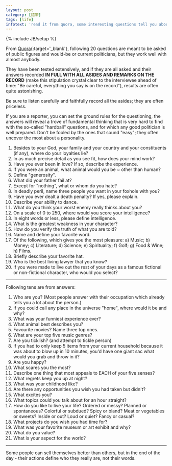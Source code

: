 ```yaml
---
layout: post
category: [隨筆]
tags: [life]
infotext: 'read it from quora, some interesting questions tell you about a person, a pity to have no ground for some real experiment takes place.'
---
```

{% include JB/setup %}

From [Quora](https://www.quora.com/What-10-questions-can-tell-you-the-most-about-a-person){:target='_blank'}, 
following 20 questions are meant to be asked of public figures and would-be or current politicians, 
but they work well with almost anybody.

They have been tested extensively, and if they are all asked and their answers recorded **IN FULL WITH 
ALL ASIDES AND REMARKS ON THE RECORD** (make this stipulation crystal clear to the interviewee ahead 
of time: "Be careful, everything you say is on the record"), results are often quite astonishing.

Be sure to listen carefully and faithfully record all the asides; they are often priceless.

If you are a reporter, you can set the ground rules for the questioning, the answers will reveal a 
trove of fundamental thinking that is very hard to find with the so-called "hardball" questions, and 
for which any good politician is well prepared. Don't be fooled by the ones that sound "easy"; they 
often uncover the most about a personality.

1.  Besides to your God, your family and your country and your constituents (if any), where do your 
loyalties lie?
2.  In as much precise detail as you see fit, how does your mind work?
3.  Have you ever been in love? If so, describe the experience.
4.  If you were an animal, what animal would you be ~ other than human?
5.  Define "generosity".
6.  What did your father fail at?
7.  Except for "nothing", what or whom do you hate?
8.  In deadly peril, name three people you want in your foxhole with you?
9.  Have you ever dealt a death penalty? If yes, please explain.
10.  Describe your ability to dance.
11.  What do you think your worst enemy really thinks about you?
12.  On a scale of 0 to 250, where would you score your intelligence?
13.  In eight words or less, please define intelligence.
14.  What is the greatest weakness in your character?
15.  How do you verify the truth of what you are told?
16.  Name and define your favorite word.
17.  Of the following, which gives you the most pleasure: a) Music; b) Money; c) Literature; 
d) Science; e) Spirituality; f) Golf; g) Food & Wine; h) Films.
18.  Briefly describe your favorite hat.
19.  Who is the best living lawyer that you know?
20.  If you were made to live out the rest of your days as a famous fictional or non-fictional 
character, who would you select?

---

Following tens are from answers:

1.  Who are you? (Most people answer with their occupation which already tells you a lot about the person.)
2.  If you could call any place in the universe "home", where would it be and why?
3.  What was your funniest experience ever?
4.  What animal best describes you?
5.  Favourite movies? Name three top ones.
6.  What are your top five music genres?
7.  Are you ticklish? (and attempt to tickle person)
8.  If you had to only keep 5 items from your current household because it was about to blow up in 
10 minutes, you'd have one giant sac what would you grab and throw in it?
9.  Are you happy?
10.  What scares you the most?
11.  Describe one thing that most appeals to EACH of your five senses?
12.  What regrets keep you up at night?
13.  What was your childhood like?
14.  Are there any opportunities you wish you had taken but didn't?
15.  What excites you?
16.  What topics could you talk about for an hour straight?
17.  How do you like to live your life?  Ordered or messy? Planned or spontaneous? Colorful or 
subdued?  Spicy or bland?  Meat or vegetables or sweets?  Inside or out?  Loud or quiet?  Fancy or 
casual?
18.  What projects do you wish you had time for?
19.  What was your favorite museum or art exhibit and why?
20.  What do you value?
21.  What is your aspect for the world?

---

Some people can sell themselves better than others, but in the end of the day - their actions define 
who they really are, not their words.